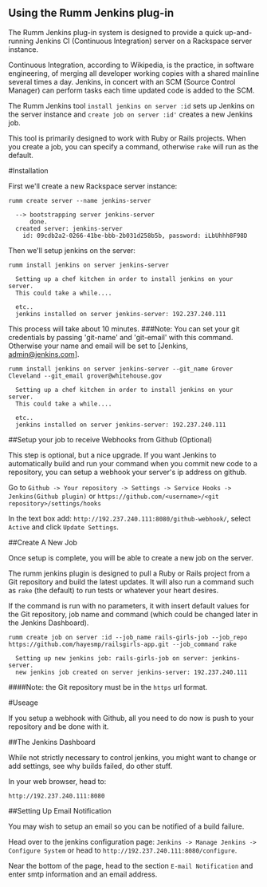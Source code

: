 ## Using the Rumm Jenkins plug-in

The Rumm Jenkins plug-in system is designed to provide a quick up-and-running Jenkins CI (Continuous Integration) server on a Rackspace server instance.

Continuous Integration, according to Wikipedia, is the practice, in software engineering, of merging all developer working copies with a shared mainline several times a day. Jenkins, in concert with an SCM (Source Control Manager) can perform tasks each time updated code is added to the SCM.

The Rumm Jenkins tool `install jenkins on server :id` sets up Jenkins on the server instance and `create job on server :id'` creates a new Jenkins job.

This tool is primarily designed to work with Ruby or Rails projects. When you create a job, you can specify a command, otherwise `rake` will run as the default.

#Installation

First we'll create a new Rackspace server instance:

    rumm create server --name jenkins-server

      --> bootstrapping server jenkins-server
          done.
      created server: jenkins-server
        id: 09cdb2a2-0266-41be-bbb-2b031d258b5b, password: iLbUhhh8F98D

Then we'll setup jenkins on the server:

    rumm install jenkins on server jenkins-server

      Setting up a chef kitchen in order to install jenkins on your server.
      This could take a while....

      etc..
      jenkins installed on server jenkins-server: 192.237.240.111

This process will take about 10 minutes.
###Note: You can set your git credentials by passing 'git-name' and 'git-email' with this command. Otherwise your name and email will be set to [Jenkins, admin@jenkins.com].

    rumm install jenkins on server jenkins-server --git_name Grover Cleveland --git_email grover@whitehouse.gov

      Setting up a chef kitchen in order to install jenkins on your server.
      This could take a while....

      etc..
      jenkins installed on server jenkins-server: 192.237.240.111

##Setup your job to receive Webhooks from Github (Optional)

This step is optional, but a nice upgrade. If you want Jenkins to automatically build and run your command when you commit new code to a repository, you can setup a webhook your server's ip address on github.

Go to `Github -> Your repository -> Settings -> Service Hooks -> Jenkins(Github plugin)` or `https://github.com/<username>/<git repository>/settings/hooks`

In the text box add: `http://192.237.240.111:8080/github-webhook/`, select `Active` and click `Update Settings`.

##Create A New Job

Once setup is complete, you will be able to create a new job on the server.

The rumm jenkins plugin is designed to pull a Ruby or Rails project from a Git repository and build the latest updates. It will also run a command such as `rake` (the default) to run tests or whatever your heart desires.

If the command is run with no parameters, it with insert default values for the Git repository, job name and command (which could be changed later in the Jenkins Dashboard).

    rumm create job on server :id --job_name rails-girls-job --job_repo https://github.com/hayesmp/railsgirls-app.git --job_command rake

      Setting up new jenkins job: rails-girls-job on server: jenkins-server.
      new jenkins job created on server jenkins-server: 192.237.240.111

####Note: the Git repository must be in the `https` url format.

#Useage

If you setup a webhook with Github, all you need to do now is push to your repository and be done with it.

##The Jenkins Dashboard

While not strictly necessary to control jenkins, you might want to change or add settings, see why builds failed, do other stuff.

In your web browser, head to:

    http://192.237.240.111:8080

##Setting Up Email Notification

You may wish to setup an email so you can be notified of a build failure.

Head over to the jenkins configuration page: `Jenkins -> Manage Jenkins -> Configure System` or head to `http://192.237.240.111:8080/configure`.

Near the bottom of the page, head to the section `E-mail Notification` and enter smtp information and an email address.
